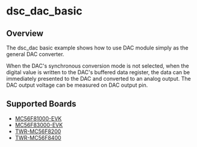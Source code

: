 # dsc_dac_basic

## Overview

The dsc_dac basic example shows how to use DAC module simply as the general DAC converter.

When the DAC's synchronous conversion mode is not selected, when the digital value is written
to the DAC's buffered data register, the data can be immediately presented to the DAC and converted to an analog output.
The DAC output voltage can be measured on DAC output pin.

## Supported Boards
- [MC56F81000-EVK](../../../_boards/mc56f81000evk/driver_examples/dac/basic/example_board_readme.md)
- [MC56F83000-EVK](../../../_boards/mc56f83000evk/driver_examples/dac/basic/example_board_readme.md)
- [TWR-MC56F8200](../../../_boards/twrmc56f8200/driver_examples/dac/basic/example_board_readme.md)
- [TWR-MC56F8400](../../../_boards/twrmc56f8400/driver_examples/dac/basic/example_board_readme.md)
